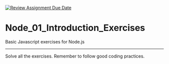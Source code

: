[![Review Assignment Due Date](https://classroom.github.com/assets/deadline-readme-button-22041afd0340ce965d47ae6ef1cefeee28c7c493a6346c4f15d667ab976d596c.svg)](https://classroom.github.com/a/PjyPqM7D)
# Node_01_Introduction_Exercises

Basic Javascript exercises for Node.js

---

Solve all the exercises. Remember to follow good coding practices.
